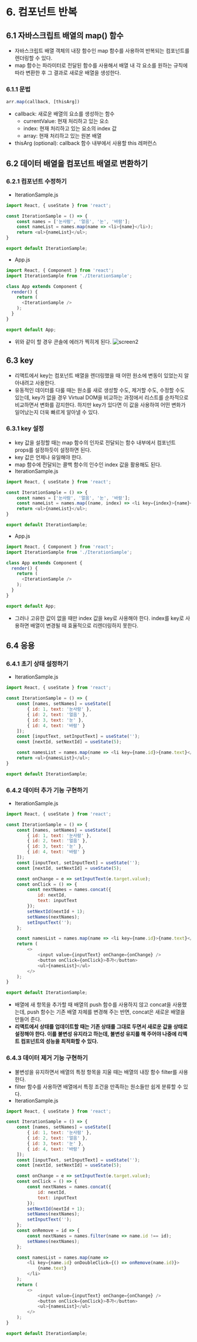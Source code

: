 # 6. 컴포넌트 반복
## 6.1 자바스크립트 배열의 map() 함수
- 자바스크립트 배열 객체의 내장 함수인 map 함수를 사용하여 반복되는 컴포넌트를 렌더링할 수 있다.
- map 함수는 파라미터로 전달된 함수를 사용해서 배열 내 각 요소를 원하는 규칙에 따라 변환한 후 그 결과로 새로운 배열을 생성한다.

### 6.1.1 문법
```javascript
arr.map(callback, [thisArg])
```
- callback: 새로운 배열의 요소를 생성하는 함수
  - currentValue: 현재 처리하고 있는 요소
  - index: 현재 처리하고 있는 요소의 index 값
  - array: 현재 처리하고 있는 원본 배열
- thisArg (optional): callback 함수 내부에서 사용할 this 레퍼런스

## 6.2 데이터 배열을 컴포넌트 배열로 변환하기
### 6.2.1 컴포넌트 수정하기
- IterationSample.js
```javascript
import React, { useState } from 'react';

const IterationSample = () => {
    const names = ['눈사람', '얼음', '눈', '바람'];
    const nameList = names.map(name => <li>{name}</li>);
    return <ul>{nameList}</ul>;
}

export default IterationSample;
```
- App.js
```javascript
import React, { Component } from 'react';
import IterationSample from './IterationSample';

class App extends Component {
  render() {
    return (
      <IterationSample />
    );
  }
}

export default App;
```
- 위와 같이 할 경우 콘솔에 에러가 찍히게 된다.
![screen2](img/screen2.png)

## 6.3 key
- 리액트에서 key는 컴포넌트 배열을 렌더링했을 때 어떤 원소에 변동이 있었는지 알아내려고 사용한다.
- 유동적인 데이터를 다룰 때는 원소를 새로 생성할 수도, 제거할 수도, 수정할 수도 있는데, key가 없을 경우 Virtual DOM을 비교하는 과정에서 리스트를 순차적으로 비교하면서 변화를 감지한다. 하지만 key가 있다면 이 값을 사용하여 어떤 변화가 일어났는지 더욱 빠르게 알아낼 수 있다.

### 6.3.1 key 설정
- key 값을 설정할 때는 map 함수의 인자로 전달되는 함수 내부에서 컴포넌트 props를 설정하듯이 설정하면 된다. 
- key 값은 언제나 유일해야 한다.
- map 함수에 전달되는 콜백 함수의 인수인 index 값을 활용해도 된다.
- IterationSample.js
```javascript
import React, { useState } from 'react';

const IterationSample = () => {
    const names = ['눈사람', '얼음', '눈', '바람'];
    const nameList = names.map((name, index) => <li key={index}>{name}</li>);
    return <ul>{nameList}</ul>;
}

export default IterationSample;
```
- App.js
```javascript
import React, { Component } from 'react';
import IterationSample from './IterationSample';

class App extends Component {
  render() {
    return (
      <IterationSample />
    );
  }
}

export default App;
```
- 그러나 고유한 값이 없을 때만 index 값을 key로 사용해야 한다. index를 key로 사용하면 배열이 변경될 때 효율적으로 리렌더링하지 못한다.

## 6.4 응용
### 6.4.1 초기 상태 설정하기
- IterationSample.js
```javascript
import React, { useState } from 'react';

const IterationSample = () => {
    const [names, setNames] = useState([
        { id: 1, text: '눈사람' },
        { id: 2, text: '얼음' },
        { id: 3, text: '눈' },
        { id: 4, text: '바람' }
    ]);
    const [inputText, setInputText] = useState('');
    const [nextId, setNextId] = useState(5);

    const namesList = names.map(name => <li key={name.id}>{name.text}</li>);
    return <ul>{namesList}</ul>;
}

export default IterationSample;
```

### 6.4.2 데이터 추가 기능 구현하기
- IterationSample.js
```javascript
import React, { useState } from 'react';

const IterationSample = () => {
    const [names, setNames] = useState([
        { id: 1, text: '눈사람' },
        { id: 2, text: '얼음' },
        { id: 3, text: '눈' },
        { id: 4, text: '바람' }
    ]);
    const [inputText, setInputText] = useState('');
    const [nextId, setNextId] = useState(5);

    const onChange = e => setInputText(e.target.value);
    const onClick = () => {
        const nextNames = names.concat({
            id: nextId,
            text: inputText
        });
        setNextId(nextId + 1);
        setNames(nextNames);
        setInputText('');
    };

    const namesList = names.map(name => <li key={name.id}>{name.text}</li>);
    return (
        <>
            <input value={inputText} onChange={onChange} />
            <button onClick={onClick}>추가</button>
            <ul>{namesList}</ul>
        </>
    );
}

export default IterationSample;
```
- 배열에 새 항목을 추가할 때 배열의 push 함수를 사용하지 않고 concat을 사용했는데, push 함수는 기존 배열 자체를 변경해 주는 반면, concat은 새로운 배열을 만들어 준다.
- **리액트에서 상태를 업데이트할 때는 기존 상태를 그대로 두면서 새로운 값을 상태로 설정해야 한다. 이를 불변성 유지라고 하는데, 불변성 유지를 해 주어야 나중에 리액트 컴포넌트의 성능을 최적화할 수 있다.**

### 6.4.3 데이터 제거 기능 구현하기
- 불변성을 유지하면서 배열의 특정 항목을 지울 때는 배열의 내장 함수 filter를 사용한다.
- filter 함수를 사용하면 배열에서 특정 조건을 만족하는 원소들만 쉽게 분류할 수 있다.
- IterationSample.js
```javascript
import React, { useState } from 'react';

const IterationSample = () => {
    const [names, setNames] = useState([
        { id: 1, text: '눈사람' },
        { id: 2, text: '얼음' },
        { id: 3, text: '눈' },
        { id: 4, text: '바람' }
    ]);
    const [inputText, setInputText] = useState('');
    const [nextId, setNextId] = useState(5);

    const onChange = e => setInputText(e.target.value);
    const onClick = () => {
        const nextNames = names.concat({
            id: nextId,
            text: inputText
        });
        setNextId(nextId + 1);
        setNames(nextNames);
        setInputText('');
    };
    const onRemove = id => {
        const nextNames = names.filter(name => name.id !== id);
        setNames(nextNames);
    };

    const namesList = names.map(name => 
        <li key={name.id} onDoubleClick={() => onRemove(name.id)}>
            {name.text}
        </li>
    );
    return (
        <>
            <input value={inputText} onChange={onChange} />
            <button onClick={onClick}>추가</button>
            <ul>{namesList}</ul>
        </>
    );
}

export default IterationSample;
```